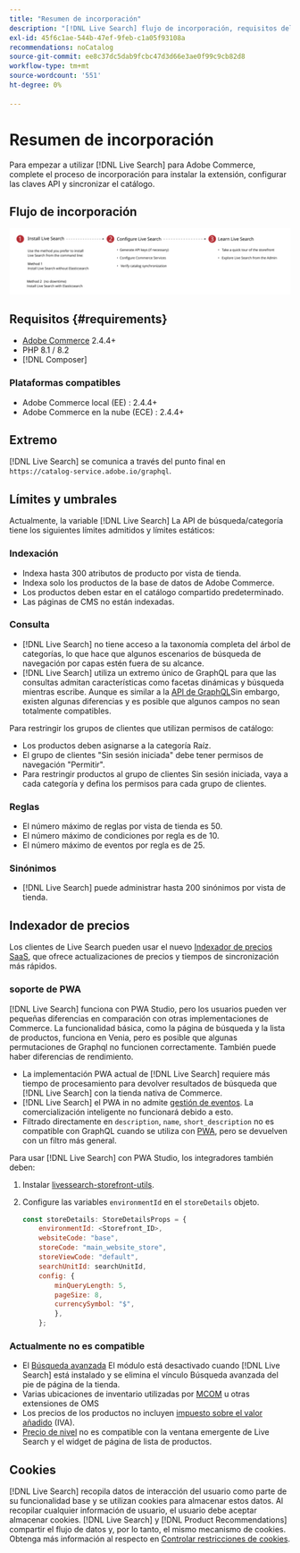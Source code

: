 ```yaml
---
title: "Resumen de incorporación"
description: "[!DNL Live Search] flujo de incorporación, requisitos del sistema, límites y limitaciones"
exl-id: 45f6c1ae-544b-47ef-9feb-c1a05f93108a
recommendations: noCatalog
source-git-commit: ee8c37dc5dab9fcbc47d3d66e3ae0f99c9cb82d8
workflow-type: tm+mt
source-wordcount: '551'
ht-degree: 0%

---
```


# Resumen de incorporación

Para empezar a utilizar [!DNL Live Search] para Adobe Commerce, complete el proceso de incorporación para instalar la extensión, configurar las claves API y sincronizar el catálogo.

## Flujo de incorporación

![[!DNL Live Search] diagrama de incorporación](assets/onboarding-flow.svg)

## Requisitos {#requirements}

* [Adobe Commerce](https://business.adobe.com/products/magento/magento-commerce.html) 2.4.4+
* PHP 8.1 / 8.2
* [!DNL Composer]

### Plataformas compatibles

* Adobe Commerce local (EE) : 2.4.4+
* Adobe Commerce en la nube (ECE) : 2.4.4+

## Extremo

[!DNL Live Search] se comunica a través del punto final en `https://catalog-service.adobe.io/graphql`.

## Límites y umbrales

Actualmente, la variable [!DNL Live Search] La API de búsqueda/categoría tiene los siguientes límites admitidos y límites estáticos:

### Indexación

* Indexa hasta 300 atributos de producto por vista de tienda.
* Indexa solo los productos de la base de datos de Adobe Commerce.
* Los productos deben estar en el catálogo compartido predeterminado.
* Las páginas de CMS no están indexadas.

### Consulta

* [!DNL Live Search] no tiene acceso a la taxonomía completa del árbol de categorías, lo que hace que algunos escenarios de búsqueda de navegación por capas estén fuera de su alcance.
* [!DNL Live Search] utiliza un extremo único de GraphQL para que las consultas admitan características como facetas dinámicas y búsqueda mientras escribe. Aunque es similar a la [API de GraphQL](https://developer.adobe.com/commerce/webapi/graphql/)Sin embargo, existen algunas diferencias y es posible que algunos campos no sean totalmente compatibles.

Para restringir los grupos de clientes que utilizan permisos de catálogo:

* Los productos deben asignarse a la categoría Raíz.
* El grupo de clientes &quot;Sin sesión iniciada&quot; debe tener permisos de navegación &quot;Permitir&quot;.
* Para restringir productos al grupo de clientes Sin sesión iniciada, vaya a cada categoría y defina los permisos para cada grupo de clientes.

### Reglas

* El número máximo de reglas por vista de tienda es 50.
* El número máximo de condiciones por regla es de 10.
* El número máximo de eventos por regla es de 25.

### Sinónimos

* [!DNL Live Search] puede administrar hasta 200 sinónimos por vista de tienda.

## Indexador de precios

Los clientes de Live Search pueden usar el nuevo [Indexador de precios SaaS](../price-index/index.md), que ofrece actualizaciones de precios y tiempos de sincronización más rápidos.

### soporte de PWA

[!DNL Live Search] funciona con PWA Studio, pero los usuarios pueden ver pequeñas diferencias en comparación con otras implementaciones de Commerce. La funcionalidad básica, como la página de búsqueda y la lista de productos, funciona en Venia, pero es posible que algunas permutaciones de Graphql no funcionen correctamente. También puede haber diferencias de rendimiento.

* La implementación PWA actual de [!DNL Live Search] requiere más tiempo de procesamiento para devolver resultados de búsqueda que [!DNL Live Search] con la tienda nativa de Commerce.
* [!DNL Live Search] el PWA in no admite [gestión de eventos](https://developer.adobe.com/commerce/services/shared-services/storefront-events/sdk/). La comercialización inteligente no funcionará debido a esto.
* Filtrado directamente en `description`, `name`, `short_description` no es compatible con GraphQL cuando se utiliza con [PWA](https://developer.adobe.com/commerce/pwa-studio/), pero se devuelven con un filtro más general.

Para usar [!DNL Live Search] con PWA Studio, los integradores también deben:

1. Instalar [livessearch-storefront-utils](https://www.npmjs.com/package/@magento/ds-livesearch-storefront-utils).
1. Configure las variables `environmentId` en el `storeDetails` objeto.

   ```javascript
   const storeDetails: StoreDetailsProps = {
       environmentId: <Storefront_ID>,
       websiteCode: "base",
       storeCode: "main_website_store",
       storeViewCode: "default",
       searchUnitId: searchUnitId,
       config: {
           minQueryLength: 5,
           pageSize: 8,
           currencySymbol: "$",
           },
       };
   ```

### Actualmente no es compatible

* El [Búsqueda avanzada](https://experienceleague.adobe.com/docs/commerce-admin/catalog/catalog/search/search.html#advanced-search) El módulo está desactivado cuando [!DNL Live Search] está instalado y se elimina el vínculo Búsqueda avanzada del pie de página de la tienda.
* Varias ubicaciones de inventario utilizadas por [MCOM](https://experienceleague.adobe.com/docs/commerce-admin/systems/integrations/mcom.html) u otras extensiones de OMS
* Los precios de los productos no incluyen [impuesto sobre el valor añadido](https://experienceleague.adobe.com/docs/commerce-admin/stores-sales/site-store/taxes/vat.html) (IVA).
* [Precio de nivel](https://experienceleague.adobe.com/docs/commerce-admin/catalog/products/pricing/product-price-tier.html) no es compatible con la ventana emergente de Live Search y el widget de página de lista de productos.

## Cookies

[!DNL Live Search] recopila datos de interacción del usuario como parte de su funcionalidad base y se utilizan cookies para almacenar estos datos. Al recopilar cualquier información de usuario, el usuario debe aceptar almacenar cookies. [!DNL Live Search] y [!DNL Product Recommendations] compartir el flujo de datos y, por lo tanto, el mismo mecanismo de cookies. Obtenga más información al respecto en [Controlar restricciones de cookies](https://experienceleague.adobe.com/docs/commerce-merchant-services/product-recommendations/developer/setting-cookie.html).
